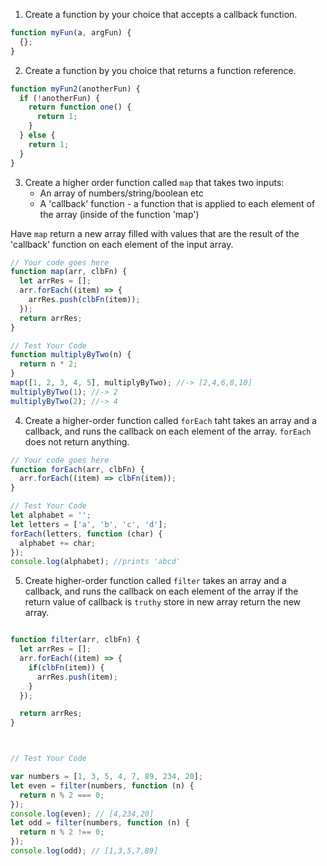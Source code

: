 1. Create a function by your choice that accepts a callback function.
```js
function myFun(a, argFun) {
  {};
}

```
2. Create a function by you choice that returns a function reference.

```js
function myFun2(anotherFun) {
  if (!anotherFun) {
    return function one() {
      return 1;
    }
  } else {
    return 1;
  }
}

```

3. Create a higher order function called `map` that takes two inputs:
   - An array of numbers/string/boolean etc
   - A 'callback' function - a function that is applied to each element of the array (inside of the function 'map')

Have `map` return a new array filled with values that are the result of the 'callback' function on each element of the input array.

```js
// Your code goes here
function map(arr, clbFn) {
  let arrRes = [];
  arr.forEach((item) => {
    arrRes.push(clbFn(item));
  });
  return arrRes;
}

// Test Your Code
function multiplyByTwo(n) {
  return n * 2;
}
map([1, 2, 3, 4, 5], multiplyByTwo); //-> [2,4,6,8,10]
multiplyByTwo(1); //-> 2
multiplyByTwo(2); //-> 4
```

4. Create a higher-order function called `forEach` taht takes an array and a callback, and runs the callback on each element of the array. `forEach` does not return anything.

```js
// Your code goes here
function forEach(arr, clbFn) {
  arr.forEach((item) => clbFn(item));
}

// Test Your Code
let alphabet = '';
let letters = ['a', 'b', 'c', 'd'];
forEach(letters, function (char) {
  alphabet += char;
});
console.log(alphabet); //prints 'abcd'
```

5. Create higher-order function called `filter` takes an array and a callback, and runs the callback on each element of the array if the return value of callback is `truthy` store in new array return the new array.

```js

function filter(arr, clbFn) {
  let arrRes = [];
  arr.forEach((item) => {
    if(clbFn(item)) {
      arrRes.push(item);
    }
  });

  return arrRes;
}



// Test Your Code

var numbers = [1, 3, 5, 4, 7, 89, 234, 20];
let even = filter(numbers, function (n) {
  return n % 2 === 0;
});
console.log(even); // [4,234,20]
let odd = filter(numbers, function (n) {
  return n % 2 !== 0;
});
console.log(odd); // [1,3,5,7,89]
```
